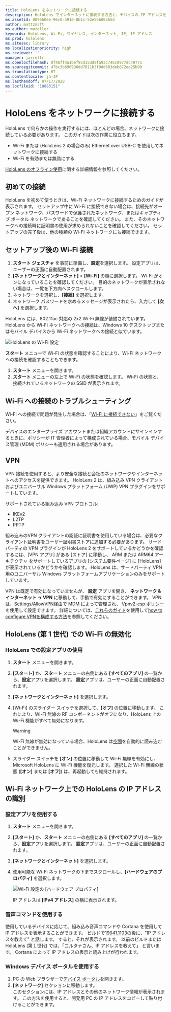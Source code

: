 ```yaml
---
title: HoloLens をネットワークに接続する
description: HoloLens でインターネットに接続する方法と、デバイスの IP アドレスを識別する方法について説明します。
ms.assetid: 0895606e-96c0-491e-8b1c-52e56b00365d
author: mattzmsft
ms.author: mazeller
keywords: HoloLens, Wi-Fi, ワイヤレス, インターネット, IP, IP アドレス
ms.prod: hololens
ms.sitesec: library
ms.localizationpriority: high
ms.reviewer: ''
manager: jarrettr
ms.openlocfilehash: 0f46ff4a1bef95d153d9fa93c746c8977dc49771
ms.sourcegitcommit: 47bc3b696936dd7011b3f9dd683deb872ed25b90
ms.translationtype: HT
ms.contentlocale: ja-JP
ms.lasthandoff: 07/17/2020
ms.locfileid: "10883151"
---
```

# HoloLens をネットワークに接続する

HoloLens で何らかの操作を実行するには、ほとんどの場合、ネットワークに接続している必要があります。 このガイドは次の作業に役立ちます。

- Wi-Fi または (HoloLens 2 の場合のみ) Ethernet over USB-C を使用してネットワークに接続する
- Wi-Fi を有効または無効にする

[HoloLens のオフライン使用](hololens-offline.md)に関する詳細情報を参照してください。

## 初めての接続

HoloLens を初めて使うときは、Wi-Fi ネットワークに接続するためのガイドが表示されます。 セットアップ中に Wi-Fi に接続できない場合は、接続先がオープン ネットワーク、パスワードで保護されたネットワーク、またはキャプティブ ポータル ネットワークであることを確認してください。 また、そのネットワークへの接続時に証明書の使用が求められないことを確認してください。 セットアップの完了後は、他の種類の Wi-Fi ネットワークにも接続できます。

## セットアップ後の Wi-Fi 接続

1. **スタート ジェスチャ** を事前に準備し、**設定**を選択します。 設定アプリは、ユーザーの正面に自動配置されます。
1. **[ネットワークとインターネット]** > **[Wi-Fi]** の順に選択します。 Wi-Fi がオンになっていることを確認してください。 目的のネットワークが表示されない場合は、一覧を下方向へスクロールします。
1. ネットワークを選択し、**[接続]** を選択します。
1. ネットワーク パスワードを求めるメッセージが表示されたら、入力して **[次へ]** を選択します。

HoloLens には、802.11ac 対応の 2x2 Wi-Fi 無線が装備されています。 HoloLens から Wi-Fi ネットワークへの接続は、Windows 10 デスクトップまたはモバイル デバイスから Wi-Fi ネットワークへの接続と似ています。

![HoloLens の Wi-Fi 設定](./images/wifi-hololens-600px.jpg)

**スタート** メニューで Wi-Fi の状態を確認することにより、Wi-Fi ネットワークへの接続を確認することもできます。

1. **スタート** メニューを開きます。
1. **スタート** メニューの左上で Wi-Fi の状態を確認します。 Wi-Fi の状態と、接続されているネットワークの SSID が表示されます。

## Wi-Fi への接続のトラブルシューティング

Wi-Fi への接続で問題が発生した場合は、「[Wi-Fi に接続できない](./hololens-faq.md#i-cant-connect-to-wi-fi)」をご覧ください。

デバイスのエンタープライズ アカウントまたは組織アカウントにサインインするときに、ポリシーが IT 管理者によって構成されている場合、モバイル デバイス管理 (MDM) ポリシーも適用される場合があります。

## VPN
VPN 接続を使用すると、より安全な接続と会社のネットワークやインターネットへのアクセスを提供できます。 HoloLens 2 は、組み込み VPN クライアントおよびユニバーサル Windows プラットフォーム (UWP) VPN プラグインをサポートしています。 

サポートされている組み込み VPN プロトコル:
- IKEv2
- L2TP
- PPTP

組み込みのVPN クライアントの認証に証明書を使用している場合は、必要なクライアント証明書をユーザー証明書ストアに追加する必要があります。 サードパーティの VPN プラグインが HoloLens 2 をサポートしているかどうかを確認するには、[VPN アプリ] がある [ストア] に移動し、 ARM または ARM64 アーキテクチャ をサポートしているアプリの [システム要件ページ] に [HoloLens] が表示されているかどうかを確認します。 HoloLens は、サードパーティ VPN 用のユニバーサル Windows プラットフォームアプリケーションのみをサポートしています。

VPN は既定で有効になっていませんが、 **設定** アプリを開き、 **ネットワーク & インターネット -> VPN** に移動して、手動で有効にすることができます。 VPN は、[Settings/AllowVPN](https://docs.microsoft.com/windows/client-management/mdm/policy-csp-settings#settings-allowvpn)経由で MDM によって管理され、  [Vpnv2-csp ポリシー](https://docs.microsoft.com/windows/client-management/mdm/vpnv2-csp)を使用して設定できます。
詳細については、[これらのガイド](https://docs.microsoft.com/windows/security/identity-protection/vpn/vpn-guide)を使用して[how to configure VPNを構成する方法](https://support.microsoft.com/help/20510/windows-10-connect-to-vpn)を参照してください。  

## HoloLens (第 1 世代) での Wi-Fi の無効化

### HoloLens での設定アプリの使用

1. **スタート** メニューを開きます。
1. **[スタート]** か、**スタート** メニューの右側にある **[すべてのアプリ]** の一覧から、**設定**アプリを選択します。 **設定**アプリは、ユーザーの正面に自動配置されます。
1. **[ネットワークとインターネット]** を選択します。
1. [Wi-Fi] のスライダー スイッチを選択して、**[オフ]** の位置に移動します。 これにより、Wi-Fi 無線の RF コンポーネントがオフになり、HoloLens 上の Wi-Fi 機能がすべて無効になります。

    > [!WARNING]
    > Wi-Fi 無線が無効になっている場合、HoloLens は[空間](hololens-spaces.md)を自動的に読み込むことができません。

1. スライダー スイッチを **[オン]** の位置に移動して Wi-Fi 無線を有効にし、Microsoft HoloLens に Wi-Fi 機能を復元します。 選択した Wi-Fi 無線の状態 (**[オン]** または **[オフ]**) は、再起動しても維持されます。

## Wi-Fi ネットワーク上での HoloLens の IP アドレスの識別

### 設定アプリを使用する

1. **スタート** メニューを開きます。
1. **[スタート]** か、**スタート** メニューの右側にある **[すべてのアプリ]** の一覧から、**設定**アプリを選択します。 **設定**アプリは、ユーザーの正面に自動配置されます。
1. **[ネットワークとインターネット]** を選択します。
1. 使用可能な Wi-Fi ネットワークの下までスクロールし、**[ハードウェアのプロパティ]** を選択します。

    ![Wi-Fi 設定の [ハードウェア プロパティ]](./images/wifi-hololens-hwdetails.jpg)

   IP アドレスは **[IPv4 アドレス]** の横に表示されます。

### 音声コマンドを使用する

使用しているデバイスに応じて、組み込み音声コマンドや Cortana を使用して IP アドレスを表示することができます。 ビルドで[19041.1103](hololens-release-notes.md#windows-holographic-version-2004)の後に、"IP アドレスを教えて" と話します。 すると、それが表示されます。 以前のビルドまたは HoloLens (第１世代) では、「コルタナさん、IP アドレスを教えて」 と言います。 Cortana によって IP アドレスの表示と読み上げが行われます。

### Windows デバイス ポータルを使用する

1. PC の Web ブラウザーで[デバイス ポータル](/windows/mixed-reality/using-the-windows-device-portal.md#networking)を開きます。
1. **[ネットワーク]** セクションに移動します。  
   このセクションには、IP アドレスとその他のネットワーク情報が表示されます。 この方法を使用すると、開発用 PC の IP アドレスをコピーして貼り付けることができます。
